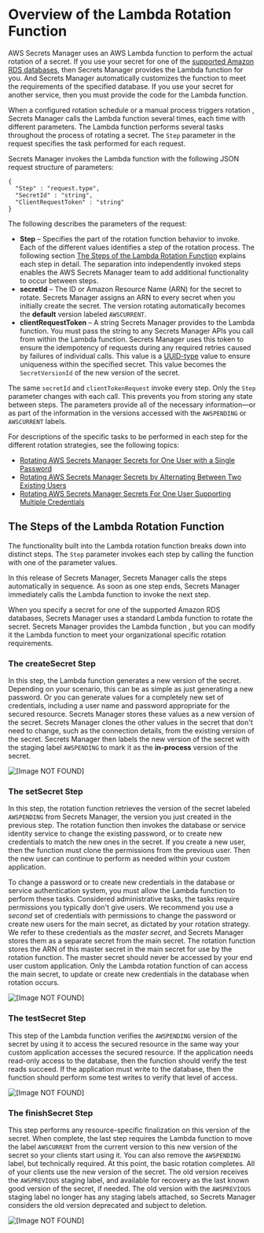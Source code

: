 # Overview of the Lambda Rotation Function<a name="rotating-secrets-lambda-function-overview"></a>

AWS Secrets Manager uses an AWS Lambda function to perform the actual rotation of a secret\. If you use your secret for one of the [supported Amazon RDS databases](intro.md#full-rotation-support), then Secrets Manager provides the Lambda function for you\. And Secrets Manager automatically customizes the function to meet the requirements of the specified database\. If you use your secret for another service, then you must provide the code for the Lambda function\.

When a configured rotation schedule or a manual process triggers rotation , Secrets Manager calls the Lambda function several times, each time with different parameters\. The Lambda function performs several tasks throughout the process of rotating a secret\. The `Step` parameter in the request specifies the task performed for each request\.

Secrets Manager invokes the Lambda function with the following JSON request structure of parameters:

```
{
  "Step" : "request.type",
  "SecretId" : "string",
  "ClientRequestToken" : "string"
}
```

The following describes the parameters of the request: 
+ **Step** – Specifies the part of the rotation function behavior to invoke\. Each of the different values identifies a step of the rotation process\. The following section [The Steps of the Lambda Rotation Function](#rotation-explanation-of-steps) explains each step in detail\. The separation into independently invoked steps enables the AWS Secrets Manager team to add additional functionality to occur between steps\.
+ **secretId** – The ID or Amazon Resource Name \(ARN\) for the secret to rotate\. Secrets Manager assigns an ARN to every secret when you initially create the secret\. The version rotating automatically becomes the **default** version labeled `AWSCURRENT`\.
+ **clientRequestToken** – A string Secrets Manager provides to the Lambda function\. You must pass the string to any Secrets Manager APIs you call from within the Lambda function\. Secrets Manager uses this token to ensure the idempotency of requests during any required retries caused by failures of individual calls\. This value is a [UUID\-type](https://wikipedia.org/wiki/Universally_unique_identifier) value to ensure uniqueness within the specified secret\. This value becomes the `SecretVersionId` of the new version of the secret\.

 The same `secretId` and `clientTokenRequest` invoke every step\. Only the `Step` parameter changes with each call\. This prevents you from storing any state between steps\. The parameters provide all of the necessary information—or as part of the information in the versions accessed with the `AWSPENDING` or `AWSCURRENT` labels\.

For descriptions of the specific tasks to be performed in each step for the different rotation strategies, see the following topics:
+ [Rotating AWS Secrets Manager Secrets for One User with a Single Password](rotating-secrets-one-user-one-password.md)
+ [Rotating AWS Secrets Manager Secrets by Alternating Between Two Existing Users](rotating-secrets-two-users.md)
+ [Rotating AWS Secrets Manager Secrets For One User Supporting Multiple Credentials](rotating-secrets-one-user-multiple-passwords.md)

## The Steps of the Lambda Rotation Function<a name="rotation-explanation-of-steps"></a>

The functionality built into the Lambda rotation function breaks down into distinct steps\. The `Step` parameter invokes each step by calling the function with one of the parameter values\.

In this release of Secrets Manager, Secrets Manager calls the steps automatically in sequence\. As soon as one step ends, Secrets Manager immediately calls the Lambda function to invoke the next step\. 

When you specify a secret for one of the supported Amazon RDS databases, Secrets Manager uses a standard Lambda function to rotate the secret\. Secrets Manager provides the Lambda function , but you can modify it the Lambda function to meet your organizational specific rotation requirements\.

### The createSecret Step<a name="phase-makesecret"></a>

In this step, the Lambda function generates a new version of the secret\. Depending on your scenario, this can be as simple as just generating a new password\. Or you can generate values for a completely new set of credentials, including a user name and password appropriate for the secured resource\. Secrets Manager stores these values as a new version of the secret\. Secrets Manager clones the other values in the secret that don't need to change, such as the connection details, from the existing version of the secret\. Secrets Manager then labels the new version of the secret with the staging label `AWSPENDING` to mark it as the **in\-process** version of the secret\.

![\[Image NOT FOUND\]](http://docs.aws.amazon.com/secretsmanager/latest/userguide/images/Rotation%20Step%201.png)

### The setSecret Step<a name="phase-setsecret"></a>

In this step, the rotation function retrieves the version of the secret labeled `AWSPENDING` from Secrets Manager, the version you just created in the previous step\. The rotation function then invokes the database or service identity service to change the existing password, or to create new credentials to match the new ones in the secret\. If you create a new user, then the function must clone the permissions from the previous user\. Then the new user can continue to perform as needed within your custom application\. 

To change a password or to create new credentials in the database or service authentication system, you must allow the Lambda function to perform these tasks\. Considered administrative tasks, the tasks require permissions you typically don't give users\. We recommend you use a *second* set of credentials with permissions to change the password or create new users for the main secret, as dictated by your rotation strategy\. We refer to these credentials as the *master secret*, and Secrets Manager stores them as a separate secret from the main secret\. The rotation function stores the ARN of this master secret in the main secret for use by the rotation function\. The master secret should never be accessed by your end user custom application\. Only the Lambda rotation function of can access the main secret, to update or create new credentials in the database when rotation occurs\.

![\[Image NOT FOUND\]](http://docs.aws.amazon.com/secretsmanager/latest/userguide/images/Rotation%20Step%202.png)

### The testSecret Step<a name="phase-verifysecret"></a>

This step of the Lambda function verifies the `AWSPENDING` version of the secret by using it to access the secured resource in the same way your custom application accesses the secured resource\. If the application needs read\-only access to the database, then the function should verify the test reads succeed\. If the application must write to the database, then the function should perform some test writes to verify that level of access\.

![\[Image NOT FOUND\]](http://docs.aws.amazon.com/secretsmanager/latest/userguide/images/Rotation%20Step%203.png)

### The finishSecret Step<a name="phase-finishsecret"></a>

This step performs any resource\-specific finalization on this version of the secret\. When complete, the last step requires the Lambda function to move the label `AWSCURRENT` from the current version to this new version of the secret so your clients start using it\. You can also remove the `AWSPENDING` label, but technically required\. At this point, the basic rotation completes\. All of your clients use the new version of the secret\. The old version receives the `AWSPREVIOUS` staging label, and available for recovery as the last known good version of the secret, if needed\. The old version with the `AWSPREVIOUS` staging label no longer has any staging labels attached, so Secrets Manager considers the old version deprecated and subject to deletion\.

![\[Image NOT FOUND\]](http://docs.aws.amazon.com/secretsmanager/latest/userguide/images/Rotation%20Step%204.png)